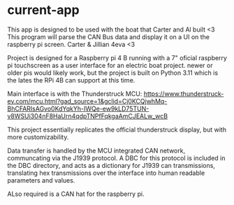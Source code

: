 # current-app
This app is designed to be used with the boat that Carter and Al built <3
This program will parse the CAN Bus data and display it on a UI on the raspberry pi screen. 
Carter & Jillian 4eva <3


Project is designed for a Raspberry pi 4 B running with a 7" oficial raspberry pi touchscreen as a user interface for an electric boat project. newer or older pis would likely work, but the project is built on Python 3.11 which is the lates the RPi 4B can support at this time.

Main interface is with the Thunderstruck MCU: https://www.thunderstruck-ev.com/mcu.html?gad_source=1&gclid=Cj0KCQjwhMq-BhCFARIsAGvo0KdYqkYh-IWQe-ew9kLD75TUN-v8WSUi304nF8HaUrn4qdpTNPfFqkgaAmCJEALw_wcB

This project essentially replicates the official thunderstruck display, but with more customizability.

Data transfer is handled by the MCU integrated CAN network, communcating via the J1939 protocol.  A DBC for this protocol is included in the DBC directory, and acts as a dictionary for J1939 can transmissions, translating hex transmissions over the interface into human readable parameters and values.  

ALso required is a CAN hat for the raspberry pi.

